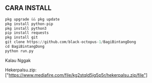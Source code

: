 ## CARA INSTALL

```python
pkg upgrade && pkg update
pkg install python-pip
pkg install python3
pip install requests
pkg install git
git clone https://github.com/black-octopus-1/BagiBintangDong
cd BagiBintangDong
python run.py
```

Kalau Nggak

Hekerpalsu.zip:["https://www.mediafire.com/file/kg2stqld5jg5p5r/hekerpalsu.zip/file"]
